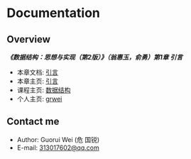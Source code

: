 # Documentation

## Overview

_**《数据结构：思想与实现（第2版）》（翁惠玉，俞勇）第1章 引言**_

- 本章文档: [引言](https://grwei.github.io/data-structure-homework/DS_Ch1/doc/html/index.html)
- 本章主页: [引言](https://grwei.github.io/data-structure-homework/DS_Ch1/)
- 课程主页: [数据结构](https://grwei.github.io/data-structure-homework/)
- 个人主页: [grwei](https://grwei.github.io/)

## Contact me

- Author: Guorui Wei (危 国锐)
- E-mail: 313017602@qq.com

